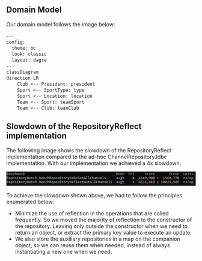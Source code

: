## Domain Model
Our domain model follows the image below:
```mermaid
---
config:
  theme: mc
  look: classic
  layout: dagre
---
classDiagram
direction LR
    Club <-- President: president
    Sport <-- SportType: type
    Sport <-- Location: location
    Team <-- Sport: teamSport
    Team <-- Club: teamClub 

```

## Slowdown of the RepositoryReflect implementation 

The following image shows the slowdown of the RepositoryReflect implementation compared to the ad-hoc ChannelRepositoryJdbc implementation.
With our implementation we achieved a 4x slowdown.

![Slowdown of the RepositoryReflect implementation](./slowdown_jdbc_reflect.png)

To achieve the slowdown shown above, we had to follow the principles enumerated below:
* Minimize the use of reflection in the operations that are called frequently. So we moved 
the majority of reflection to the constructor of the repository. Leaving only outside the constructor
when we need to return an object, or extract the primary key value to execute an update.
* We also store the auxiliary repositories in a map on the companion object, so we can reuse them when needed, instead
of always instantiating a new one when we need.